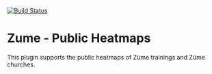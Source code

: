 [![Build Status](https://travis-ci.com/ZumeProject/zume-public-heatmaps.svg?branch=master)](https://travis-ci.com/ZumeProject/zume-public-heatmaps)

# Zume - Public Heatmaps

This plugin supports the public heatmaps of Zúme trainings and Zúme churches.
